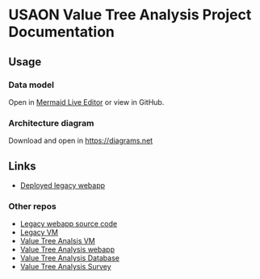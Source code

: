 # USAON Value Tree Analysis Project Documentation

## Usage

### Data model

Open in [Mermaid Live Editor](https://mermaid.live/) or view in GitHub.


### Architecture diagram

Download and open in https://diagrams.net


## Links

* [Deployed legacy webapp](http://usaon-vta-legacy.apps.nsidc.org/index.html)


### Other repos

* [Legacy webapp source code](https://github.com/nsidc/usaon-vta-webapp-legacy)
* [Legacy VM](https://github.com/nsidc/usaon-vta-legacy-vm)
* [Value Tree Analsis VM](https://github.com/nsidc/usaon-vta-vm)
* [Value Tree Analysis webapp](https://github.com/nsidc/usaon-vta-webapp)
* [Value Tree Analysis Database](https://github.com/nsidc/usaon-vta-db)
* [Value Tree Analysis Survey](https://github.com/nsidc/usaon-vta-survey)
